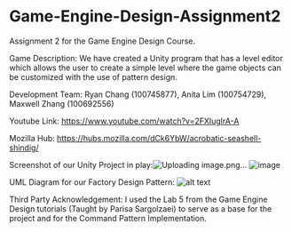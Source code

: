 # Game-Engine-Design-Assignment2

Assignment 2 for the Game Engine Design Course.

Game Description:
We have created a Unity program that has a level editor which allows the user to create a simple level where the game objects can be customized with the use of pattern design.

Development Team:
Ryan Chang (100745877), Anita Lim (100754729), Maxwell Zhang (100692556)

Youtube Link: https://www.youtube.com/watch?v=2FXIuglrA-A

Mozilla Hub: https://hubs.mozilla.com/dCk6YbW/acrobatic-seashell-shindig/

Screenshot of our Unity Project in play:![Uploading image.png…]()
![image](https://user-images.githubusercontent.com/56273820/138799780-4de89685-fa53-448a-bda7-deafa27da68a.png)

UML Diagram for our Factory Design Pattern:
![alt text](https://cdn.discordapp.com/attachments/433275520306774047/902378109263822908/unknown.png)

Third Party Acknowledgement: I used the Lab 5 from the Game Engine Design tutorials (Taught by Parisa Sargolzaei) to serve as a base for the project and for the Command Pattern Implementation.
